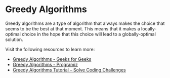 # Greedy Algorithms

Greedy algorithms are a type of algorithm that always makes the choice that seems to be the best at that moment. This means that it makes a locally-optimal choice in the hope that this choice will lead to a globally-optimal solution.

Visit the following resources to learn more:

- [Greedy Algorithms - Geeks for Geeks](https://www.geeksforgeeks.org/greedy-algorithms/)
- [Greedy Algorithms - Programiz](https://www.programiz.com/dsa/greedy-algorithm)
- [Greedy Algorithms Tutorial – Solve Coding Challenges](https://www.youtube.com/watch?v=bC7o8P_Ste4)


